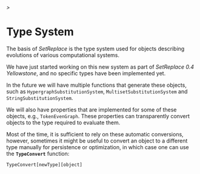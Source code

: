 ###### >

# Type System

The basis of *SetReplace* is the type system used for objects describing evolutions of various computational systems.

We have just started working on this new system as part of *SetReplace 0.4 Yellowstone*, and no specific types have been
implemented yet.

In the future we will have multiple functions that generate these objects, such as `HypergraphSubstitutionSystem`,
`MultisetSubstitutionSystem` and `StringSubstitutionSystem`.

We will also have properties that are implemented for some of these objects, e.g., `TokenEvenGraph`. These properties
can transparently convert objects to the type required to evaluate them.

Most of the time, it is sufficient to rely on these automatic conversions, however, sometimes it might be useful to
convert an object to a different type manually for persistence or optimization, in which case one can use the
**`TypeConvert`** function:

```wl
TypeConvert[newType][object]
```
